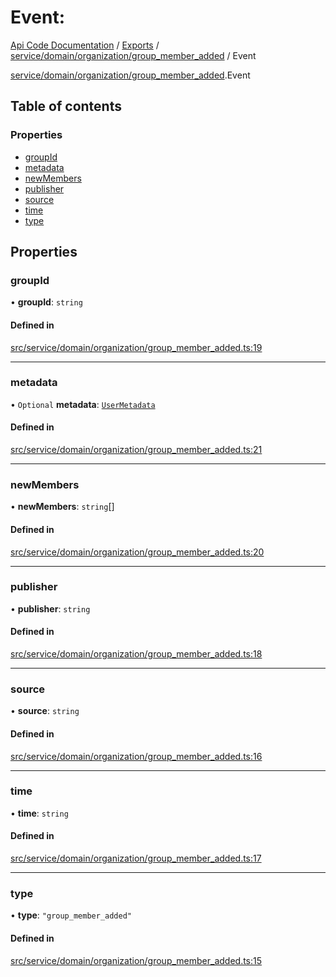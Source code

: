 # Event: 
 
[Api Code Documentation](../README.md) / [Exports](../modules.md) / [service/domain/organization/group\_member\_added](../modules/service_domain_organization_group_member_added.md) / Event

[service/domain/organization/group\_member\_added](../modules/service_domain_organization_group_member_added.md).Event

## Table of contents

### Properties

- [groupId](service_domain_organization_group_member_added.Event.md#groupid)
- [metadata](service_domain_organization_group_member_added.Event.md#metadata)
- [newMembers](service_domain_organization_group_member_added.Event.md#newmembers)
- [publisher](service_domain_organization_group_member_added.Event.md#publisher)
- [source](service_domain_organization_group_member_added.Event.md#source)
- [time](service_domain_organization_group_member_added.Event.md#time)
- [type](service_domain_organization_group_member_added.Event.md#type)

## Properties

### groupId

• **groupId**: `string`

#### Defined in

[src/service/domain/organization/group_member_added.ts:19](https://github.com/openkfw/TruBudget/blob/90402cb/api/src/service/domain/organization/group_member_added.ts#L19)

___

### metadata

• `Optional` **metadata**: [`UserMetadata`](../modules/service_domain_metadata.md#usermetadata)

#### Defined in

[src/service/domain/organization/group_member_added.ts:21](https://github.com/openkfw/TruBudget/blob/90402cb/api/src/service/domain/organization/group_member_added.ts#L21)

___

### newMembers

• **newMembers**: `string`[]

#### Defined in

[src/service/domain/organization/group_member_added.ts:20](https://github.com/openkfw/TruBudget/blob/90402cb/api/src/service/domain/organization/group_member_added.ts#L20)

___

### publisher

• **publisher**: `string`

#### Defined in

[src/service/domain/organization/group_member_added.ts:18](https://github.com/openkfw/TruBudget/blob/90402cb/api/src/service/domain/organization/group_member_added.ts#L18)

___

### source

• **source**: `string`

#### Defined in

[src/service/domain/organization/group_member_added.ts:16](https://github.com/openkfw/TruBudget/blob/90402cb/api/src/service/domain/organization/group_member_added.ts#L16)

___

### time

• **time**: `string`

#### Defined in

[src/service/domain/organization/group_member_added.ts:17](https://github.com/openkfw/TruBudget/blob/90402cb/api/src/service/domain/organization/group_member_added.ts#L17)

___

### type

• **type**: ``"group_member_added"``

#### Defined in

[src/service/domain/organization/group_member_added.ts:15](https://github.com/openkfw/TruBudget/blob/90402cb/api/src/service/domain/organization/group_member_added.ts#L15)
